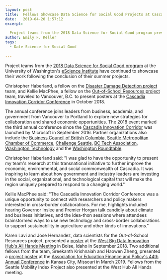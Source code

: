 ```yaml
---
layout: post
title:  Fellows Showcase Data Science for Social Good Projects at Cascadia Conference
date:   2019-04-20 1:57:12
excerpt:
  
  Project teams from the 2018 Data Science for Social Good program presented posters at several conferences in the U.S. and Canada
author: Emily F. Keller
tags:
  - Date Science for Social Good
  
---
```


Project teams from the [2018 Data Science for Social Good program](https://escience.washington.edu/data-science-for-social-good-program-results/) at the University of Washington's [eScience Institute](https://escience.washington.edu/) have continued to showcase their work following the conclusion of their summer projects.

Christopher Haberland, a fellow on the [Disaster Damage Detection project](/images/news/dssg_disasters_poster.pdf) team, and Kellie MacPhee, a fellow on the [Out-of-School Resources project](/images/news/dssg_osr_poster.pdf) team, traveled to Vancouver, B.C. to present posters at the [Cascadia Innovation Corridor Conference](https://cascadiaconference.com/) in October 2018. 

The annual conference joins leaders from business, academia, and government from Vancouver to Portland to explore new strategies for collaboration and shared economic opportunities.
The 2018 event marked the third annual conference since the [Cascadia Innovation Corridor](https://news.microsoft.com/2017/09/12/new-partnerships-advance-the-cascadia-innovation-corridor/) was launched by Microsoft in September 2016. Partner organizations also include the [Business Council of British Columbia](https://www.bcbc.com/), [Seattle Metropolitan Chamber of Commerce](https://www.seattlechamber.com/home), [Challenge Seattle](https://www.challengeseattle.com/), [BC Tech Association](http://www.wearebctech.com/), [Washington Technology](https://www.washingtontechnology.org/) and the [Washington Roundtable](http://www.waroundtable.com/).

Christopher Haberland said: "I was glad to have the opportunity to present my team's research at this transnational initiative to further improve the economic, environmental, and social commonwealth of Cascadia. It was inspiring to learn about how government and industry leaders are investing in the social, organizational, and technological capital that will make the region uniquely prepared to respond to a changing world."

Kellie MacPhee said: "The Cascadia Innovation Corridor Conference was a unique opportunity to connect with researchers and policy makers interested in cross-border collaborations. For me, highlights included hearing Governor Inslee and Premier Horgan talk candidly about climate and business initiatives, and the idea-thon sessions where attendees brainstormed ways to use new technology and cross-border collaborations to support sustainability in agriculture and other kinds of innovations."

Karen Lavi and Jose Hernandez, data scientists for the Out-of-School Resources project, presented a [poster](/images/news/dssg_osr_poster.pdf) at the [West Big Data Innovation Hub's All Hands Meeting](https://westbigdatahub.org/featured-events/all-hands-2018/) in Boise, Idaho in September 2018. Two additional fellows from the team, Sreekanth Krishnaiah and Haowen Zheng, presented a [project poster](/images/news/dssg_osr_poster_aefp.pdf) at the [Association for Education Finance and Policy's 44th Annual Conference](http://aefpweb.org/conferences/home) in Kansas City, Missouri in March 2019. Fellows from the Seattle Mobility Index Project also presented at the West Hub All Hands meeting.